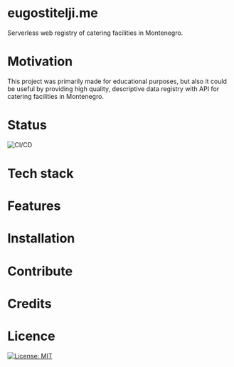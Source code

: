 # eugostitelji.me

Serverless web registry of catering facilities in Montenegro.

# Motivation

This project was primarily made for educational purposes, but also it could be useful by providing high quality, descriptive data registry with API for catering facilities in Montenegro.

# Status
![CI/CD](https://github.com/SnappTeamOpenUp/eugostitelji.me/actions/workflows/production-deploy.yml/badge.svg)

# Tech stack

# Features

# Installation

# Contribute

# Credits

# Licence
[![License: MIT](https://img.shields.io/badge/License-MIT-yellow.svg)](https://opensource.org/licenses/MIT)


